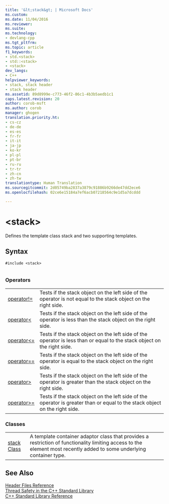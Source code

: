 ```yaml
---
title: '&lt;stack&gt; | Microsoft Docs'
ms.custom: 
ms.date: 11/04/2016
ms.reviewer: 
ms.suite: 
ms.technology:
- devlang-cpp
ms.tgt_pltfrm: 
ms.topic: article
f1_keywords:
- std.<stack>
- std::<stack>
- <stack>
dev_langs:
- C++
helpviewer_keywords:
- stack, stack header
- stack header
ms.assetid: 89d8999e-c773-46f2-86c1-4b3b5aedb1c1
caps.latest.revision: 20
author: corob-msft
ms.author: corob
manager: ghogen
translation.priority.ht:
- cs-cz
- de-de
- es-es
- fr-fr
- it-it
- ja-jp
- ko-kr
- pl-pl
- pt-br
- ru-ru
- tr-tr
- zh-cn
- zh-tw
translationtype: Human Translation
ms.sourcegitcommit: 2d05749ba2837a3879c91886b9266de47dd2ece6
ms.openlocfilehash: 02ce6e15184a7ef6acb07218564c9e1d5a7dcddd

---
```

# &lt;stack&gt;
Defines the template class stack and two supporting templates.  
  
## Syntax  
  
```  
#include <stack>  
  
```  
  
### Operators  
  
|||  
|-|-|  
|[operator!=](../standard-library/stack-operators.md#operator_neq)|Tests if the stack object on the left side of the operator is not equal to the stack object on the right side.|  
|[operator<](../standard-library/stack-operators.md#operator_eq_eq)|Tests if the stack object on the left side of the operator is less than the stack object on the right side.|  
|[operator\<=](../standard-library/stack-operators.md#operator_lt_)|Tests if the stack object on the left side of the operator is less than or equal to the stack object on the right side.|  
|[operator==](../standard-library/stack-operators.md#operator_lt__eq)|Tests if the stack object on the left side of the operator is equal to the stack object on the right side.|  
|[operator>](../standard-library/stack-operators.md#operator_gt_)|Tests if the stack object on the left side of the operator is greater than the stack object on the right side.|  
|[operator>=](../standard-library/stack-operators.md#operator_gt__eq)|Tests if the stack object on the left side of the operator is greater than or equal to the stack object on the right side.|  
  
### Classes  
  
|||  
|-|-|  
|[stack Class](../standard-library/stack-class.md)|A template container adaptor class that provides a restriction of functionality limiting access to the element most recently added to some underlying container type.|  
  
## See Also  
 [Header Files Reference](../standard-library/cpp-standard-library-header-files.md)   
 [Thread Safety in the C++ Standard Library](../standard-library/thread-safety-in-the-cpp-standard-library.md)   
 [C++ Standard Library Reference](../standard-library/cpp-standard-library-reference.md)




<!--HONumber=Jan17_HO1-->


